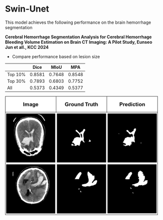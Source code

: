 # Swin-Unet

This model achieves the following performance on the brain hemorrhage segmentation

**Cerebral Hemorrhage Segmentation Analysis for Cerebral Hemorrhage Bleeding Volume Estimation on Brain CT Imaging: A Pilot Study, Eunseo Jun et all., KCC 2024**

- Compare performance based on lesion size

|  | Dice | MIoU | MPA |
| --- | --- | --- | --- |
| Top 10% | 0.8581 | 0.7648 | 0.8548 |
| Top 30% | 0.7893 | 0.6803 | 0.7752 |
| All | 0.5373 | 0.4349 | 0.5377 |

<img src="images/Untitled.png" alt="Untitled" width="600">

